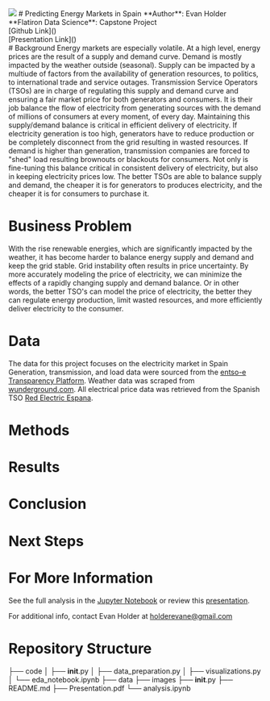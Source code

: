 <img src="../images/Spain_nightlight.jpg" />
# Predicting Energy Markets in Spain
**Author**: Evan Holder<br>
**Flatiron Data Science**: Capstone Project<br>
[Github Link]()<br>
[Presentation Link]()<br>
# Background
Energy markets are especially volatile. At a high level, energy prices are the result of a supply and demand curve. Demand is mostly impacted by the weather outside (seasonal). Supply can be impacted by a multiude of factors from the availability of generation resources, to politics, to international trade and service outages.  Transmission Service Operators (TSOs) are in charge of regulating this supply and demand curve and ensuring a fair market price for both generators and consumers.  It is their job balance the flow of electricity from generating sources with the demand of millions of consumers at every moment, of every day.  Maintaining this supply/demand balance is critical in efficient delivery of electricity.  If electricity generation is too high, generators have to reduce production or be completely disconnect from the grid resulting in wasted resources. If demand is higher than generation, transmission companies are forced to "shed" load resulting brownouts or blackouts for consumers.  Not only is fine-tuning this balance critical in consistent delivery of electricity, but also in keeping electricity prices low. The better TSOs are able to balance supply and demand, the cheaper it is for generators to produces electricity, and the cheaper it is for consumers to purchase it.  

# Business Problem
With the rise renewable energies, which are significantly impacted by the weather, it has become harder to balance energy supply and demand and keep the grid stable.  Grid instability often results in price uncertainty. By more accurately modeling the price of electricity, we can minimize the effects of a rapidly changing supply and demand balance. Or in other words, the better TSO's can model the price of electricity, the better they can regulate energy production, limit wasted resources, and more efficiently deliver electricity to the consumer.
# Data
The data for this project focuses on the electricity market in Spain Generation, transmission, and load data were sourced from the [entso-e Transparency Platform](https://transparency.entsoe.eu/dashboard/show). Weather data was scraped from [wunderground.com](wunderground.com). All electrical price data was retrieved from the Spanish TSO [Red Electric Espana](https://www.esios.ree.es/en/market-and-prices).
# Methods

# Results

# Conclusion

# Next Steps

# For More Information
See the full analysis in the [Jupyter Notebook](add_link) or review this [presentation]().

For additional info, contact Evan Holder at holderevane@gmail.com

# Repository Structure
├── code
│   ├── __init__.py
│   ├── data_preparation.py
│   ├── visualizations.py
│   └── eda_notebook.ipynb
├── data
├── images
├── __init__.py
├── README.md
├── Presentation.pdf
└── analysis.ipynb

